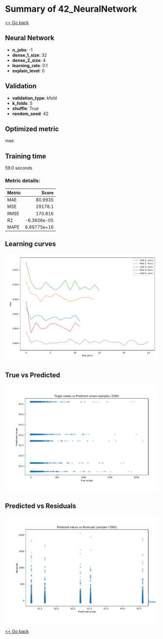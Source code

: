 # Summary of 42_NeuralNetwork

[<< Go back](../README.md)


## Neural Network
- **n_jobs**: -1
- **dense_1_size**: 32
- **dense_2_size**: 4
- **learning_rate**: 0.1
- **explain_level**: 0

## Validation
 - **validation_type**: kfold
 - **k_folds**: 5
 - **shuffle**: True
 - **random_seed**: 42

## Optimized metric
mae

## Training time

59.0 seconds

### Metric details:
| Metric   |           Score |
|:---------|----------------:|
| MAE      |    80.9935      |
| MSE      | 29178.1         |
| RMSE     |   170.816       |
| R2       |    -6.3606e-05  |
| MAPE     |     6.89775e+16 |



## Learning curves
![Learning curves](learning_curves.png)
## True vs Predicted

![True vs Predicted](true_vs_predicted.png)


## Predicted vs Residuals

![Predicted vs Residuals](predicted_vs_residuals.png)



[<< Go back](../README.md)
